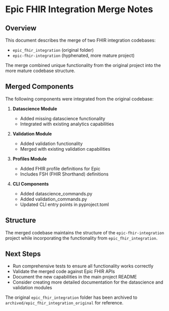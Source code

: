 # Epic FHIR Integration Merge Notes

## Overview
This document describes the merge of two FHIR integration codebases:
- `epic_fhir_integration` (original folder)
- `epic-fhir-integration` (hyphenated, more mature project)

The merge combined unique functionality from the original project into the more mature codebase structure.

## Merged Components
The following components were integrated from the original codebase:

1. **Datascience Module** 
   - Added missing datascience functionality 
   - Integrated with existing analytics capabilities

2. **Validation Module**
   - Added validation functionality
   - Merged with existing validation capabilities

3. **Profiles Module**
   - Added FHIR profile definitions for Epic
   - Includes FSH (FHIR Shorthand) definitions

4. **CLI Components**
   - Added datascience_commands.py
   - Added validation_commands.py
   - Updated CLI entry points in pyproject.toml

## Structure
The merged codebase maintains the structure of the `epic-fhir-integration` project while incorporating the functionality from `epic_fhir_integration`.

## Next Steps
- Run comprehensive tests to ensure all functionality works correctly
- Validate the merged code against Epic FHIR APIs
- Document the new capabilities in the main project README
- Consider creating more detailed documentation for the datascience and validation modules

The original `epic_fhir_integration` folder has been archived to `archived/epic_fhir_integration_original` for reference. 